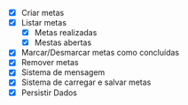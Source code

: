 - [x] Criar metas
- [x] Listar metas
  - [x] Metas realizadas
  - [x] Mestas abertas
- [x] Marcar/Desmarcar metas como concluídas
- [x] Remover metas
- [x] Sistema de mensagem
- [x] Sistema de carregar e salvar metas
- [x] Persistir Dados
